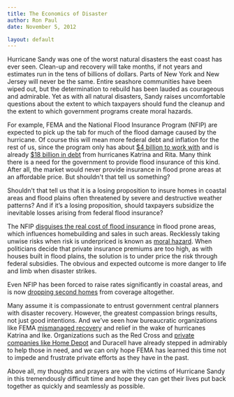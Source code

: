 ```yaml
---
title: The Economics of Disaster
author: Ron Paul
date: November 5, 2012

layout: default
---
```


Hurricane Sandy was one of the worst natural disasters the east coast
has ever seen.  Clean-up and recovery will take months, if not years and
estimates run in the tens of billions of dollars.  Parts of New York and
New Jersey will never be the same.  Entire seashore communities have
been wiped out, but the determination to rebuild has been lauded as
courageous and admirable. Yet as with all natural disasters, Sandy
raises uncomfortable questions about the extent to which taxpayers
should fund the cleanup and the extent to which government programs
create moral hazards.

For example, FEMA and the National Flood Insurance Program (NFIP) are
expected to pick up the tab for much of the flood damage caused by the
hurricane.  Of course this will mean more federal debt and inflation for
the rest of us, since the program only has about [\$4 billion to work
with](http://www.mcclatchydc.com/2012/11/01/173365/few-in-the-northeast-have-federal.html?storylink=MI_emailed)
and is already [\$18 billion in debt](http://www.thenewsguard.com/news/article_434053cc-24a4-11e2-b18a-0019bb2963f4.html)
from hurricanes Katrina and Rita.  Many think there is a need for the
government to provide flood insurance of this kind.  After all, the
market would never provide insurance in flood prone areas at an
affordable price.  But shouldn't that tell us something?

Shouldn't that tell us that it is a losing proposition to insure homes
in coastal areas and flood plains often threatened by severe and
destructive weather patterns? And if it’s a losing proposition, should
taxpayers subsidize the inevitable losses arising from federal flood
insurance?

The NFIP [disguises the real cost of flood
insurance](http://mises.org/daily/1908) in flood prone areas, which
influences homebuilding and sales in such areas.  Recklessly taking
unwise risks when risk is underpriced is known as [moral
hazard](http://en.wikipedia.org/wiki/Moral_hazard).  When politicians
decide that private insurance premiums are too high, as with houses
built in flood plains, the solution is to under price the risk through
federal subsidies.  The obvious and expected outcome is more danger to
life and limb when disaster strikes. 

Even NFIP has been forced to raise rates significantly in coastal areas,
and is now [dropping second
homes](http://www.thenewsguard.com/news/article_434053cc-24a4-11e2-b18a-0019bb2963f4.html)
from coverage altogether.

Many assume it is compassionate to entrust government central planners
with disaster recovery.  However, the greatest compassion brings
results, not just good intentions.  And we’ve seen how bureaucratic
organizations like FEMA [mismanaged
recovery](http://paul.house.gov/index.php?option=com_content&task=view&id=1907&Itemid=69)
and relief in the wake of hurricanes Katrina and Ike.  Organizations
such as the Red Cross and [private companies like Home
Depot](http://lifeinc.today.com/_news/2012/11/02/14859796-companies-step-up-to-help-victims-of-sandy?lite)
and Duracell have already stepped in admirably to help those in need,
and we can only hope FEMA has learned this time not to impede and
frustrate private efforts as they have in the past.

Above all, my thoughts and prayers are with the victims of Hurricane
Sandy in this tremendously difficult time and hope they can get their
lives put back together as quickly and seamlessly as possible.
